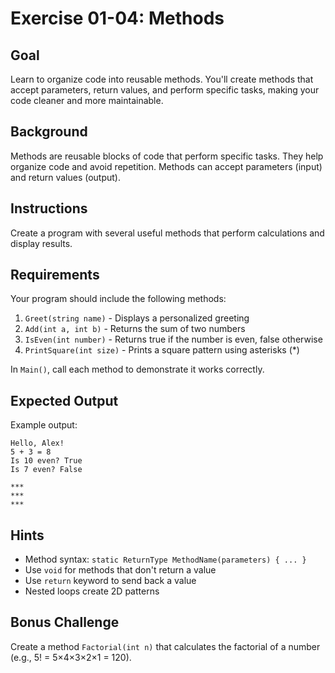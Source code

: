 # Exercise 01-04: Methods

## Goal

Learn to organize code into reusable methods. You'll create methods that accept parameters, return values, and perform specific tasks, making your code cleaner and more maintainable.

## Background

Methods are reusable blocks of code that perform specific tasks. They help organize code and avoid repetition. Methods can accept parameters (input) and return values (output).

## Instructions

Create a program with several useful methods that perform calculations and display results.

## Requirements

Your program should include the following methods:

1. `Greet(string name)` - Displays a personalized greeting
2. `Add(int a, int b)` - Returns the sum of two numbers
3. `IsEven(int number)` - Returns true if the number is even, false otherwise
4. `PrintSquare(int size)` - Prints a square pattern using asterisks (*)

In `Main()`, call each method to demonstrate it works correctly.

## Expected Output

Example output:

```
Hello, Alex!
5 + 3 = 8
Is 10 even? True
Is 7 even? False

***
***
***
```

## Hints

- Method syntax: `static ReturnType MethodName(parameters) { ... }`
- Use `void` for methods that don't return a value
- Use `return` keyword to send back a value
- Nested loops create 2D patterns

## Bonus Challenge

Create a method `Factorial(int n)` that calculates the factorial of a number (e.g., 5! = 5×4×3×2×1 = 120).